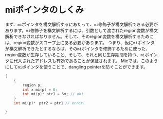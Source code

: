# miポインタのしくみ
まず、`mi`ポインタを構文解析するにあたって、`mi`修飾子が構文解析できる必要があります。`mi`修飾子を構文解析するには、引数として渡されたregion変数が構文解析できなければなりません。そして、そのregion変数を構文解析するためには、region変数がスコープ上にある必要があります。
つまり、仮に`mi`ポインタが構文解析できたとするならば、その`mi`ポインタを修飾するために使った、region変数が生存していること、そして、それと同じ生存期間を持つ、`mi`ポインタに代入されたアドレスも有効であることが保証されます。
Micでは、このようにして`mi`ポインタを使うことで、dangling pointerを防ぐことができます。


```c
{
    {
        region p;
        int x mi(p) = 0;
        int mi(p)* ptr1 = &x; // ok!
    }
    int mi(p)*　ptr2 = ptr1 // error!

}
```